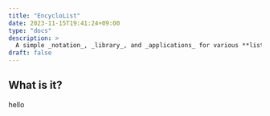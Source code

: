 ```yaml
---
title: "EncycloList"
date: 2023-11-15T19:41:24+09:00
type: "docs"
description: >
  A simple _notation_, _library_, and _applications_ for various **list** structures.
draft: false
---
```


## What is it?
hello